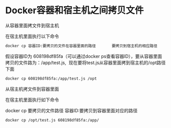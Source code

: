 # Docker容器和宿主机之间拷贝文件

从容器里面拷文件到宿主机

在宿主机里面执行以下命令

```sh
docker cp 容器ID:要拷贝的文件在容器里面的路径       要拷贝到宿主机的相应路径 
```

假设容器ID为 608198df85fa（可以通过docker ps查看容器ID），要从容器里面拷贝的文件路为：/app/test.js,  现在要将test.js从容器里面拷到宿主机的/opt路径下面

```sh
docker cp 608198df85fa:/app/test.js /opt
```
从宿主机拷文件到容器里面

在宿主机里面执行如下命令

docker cp 要拷贝的文件路径 容器ID:要拷贝到容器里面对应的路径

```sh
docker cp /opt/test.js 608198df85fa:/app/
```